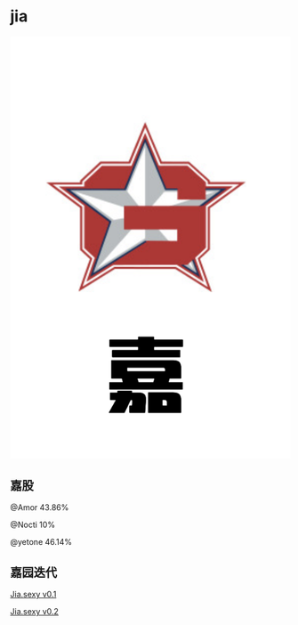 # jia

![badge](./v0.1/images/jia-badge.png)

## 嘉股

@Amor 43.86%

@Nocti 10%

@yetone 46.14%

## 嘉园迭代

[Jia.sexy v0.1](http://jia.sexy/v0.1.html)

[Jia.sexy v0.2](http://jia.sexy)